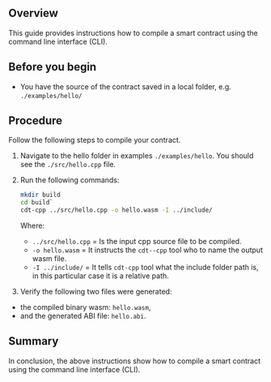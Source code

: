 <!-- ---
title: How to compile a smart contract via CLI
--- -->

## Overview

This guide provides instructions how to compile a smart contract using the command line interface (CLI).

## Before you begin

* You have the source of the contract saved in a local folder, e.g. `./examples/hello/`

## Procedure

Follow the following steps to compile your contract.

1. Navigate to the hello folder in examples `./examples/hello`. You should see the `./src/hello.cpp` file.

2. Run the following commands:

    ```sh
    mkdir build
    cd build`
    cdt-cpp ../src/hello.cpp -o hello.wasm -I ../include/
    ```

    Where:
    * `../src/hello.cpp` = Is the input cpp source file to be compiled.
    * `-o hello.wasm` = It instructs the `cdt--cpp` tool who to name the output wasm file.
    * `-I ../include/` = It tells `cdt-cpp` tool what the include folder path is, in this particular case it is a relative path.

3. Verify the following two files were generated:

* the compiled binary wasm: `hello.wasm`,
* and the generated ABI file: `hello.abi`.

## Summary

In conclusion, the above instructions show how to compile a smart contract using the command line interface (CLI).
